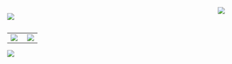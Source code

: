 

<img align="right" src="https://count.getloli.com/get/@:lisuxin?theme=rule34">

![](https://user-images.githubusercontent.com/18560467/90992251-de862b00-e584-11ea-96df-3c2fad82807b.gif)



<table style="float:right">
	<tr>
	<td>
<img align="left" src="https://github-readme-stats.vercel.app/api?username=lisuxin&include_all_commits=true&count_private-true&custom_title=lisuxin'%20GitHub%20Stats&line_height=30&show_icons=true&hide_border=true&bg_color=192133&title_color=efb752&icon_color=efb752&text_color=70bed9"> 
	</td>
	<td>
<img align="right" src="https://github-readme-stats.vercel.app/api/top-langs/?username=lisuxin&layout=compact">
	</td>
	</tr>
</table>



![](https://activity-graph.herokuapp.com/graph?username=lisuxin&theme=dracula)


